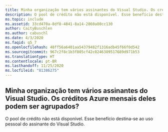 ```yaml
---
title: Minha organização tem vários assinantes do Visual Studio. Os créditos Azure mensais deles podem ser agrupados?
description: O pool de crédito não está disponível. Esse benefício destina-se ao uso pessoal do assinante do Visual Studio.
ms.topic: include
ms.assetid: 33cd470a-8df8-4841-8a14-2860a80cc130
author: CaityBuschlen
ms.author: cabuschl
ms.date: 4/3/2020
ms.faqid: q5_7
ms.openlocfilehash: 48ff56a6401aa54379482f1316adb45f66f0d542
ms.sourcegitcommit: 967c2f8c1b3f805cf42c0246389517689d971b53
ms.translationtype: HT
ms.contentlocale: pt-BR
ms.lasthandoff: 11/25/2020
ms.locfileid: "81386275"
---
```

## <a name="my-organization-has-multiple-visual-studio-subscribers-can-their-monthly-azure-credits-be-pooled"></a>Minha organização tem vários assinantes do Visual Studio. Os créditos Azure mensais deles podem ser agrupados?

O pool de crédito não está disponível. Esse benefício destina-se ao uso pessoal do assinante do Visual Studio.
